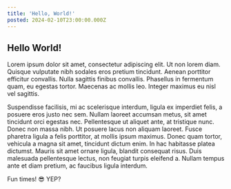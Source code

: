 ```yaml
---
title: 'Hello, World!'
posted: 2024-02-10T23:00:00.000Z
---
```


## Hello World!

Lorem ipsum dolor sit amet, consectetur adipiscing elit. Ut non lorem diam. Quisque vulputate nibh sodales eros pretium tincidunt. Aenean porttitor efficitur convallis. Nulla sagittis finibus convallis. Phasellus in fermentum quam, eu egestas tortor. Maecenas ac mollis leo. Integer maximus eu nisl vel sagittis.

Suspendisse facilisis, mi ac scelerisque interdum, ligula ex imperdiet felis, a posuere eros justo nec sem. Nullam laoreet accumsan metus, sit amet tincidunt orci egestas nec. Pellentesque ut aliquet ante, at tristique nunc. Donec non massa nibh. Ut posuere lacus non aliquam laoreet. Fusce pharetra ligula a felis porttitor, at mollis ipsum maximus. Donec quam tortor, vehicula a magna sit amet, tincidunt dictum enim. In hac habitasse platea dictumst. Mauris sit amet ornare ligula, blandit consequat risus. Duis malesuada pellentesque lectus, non feugiat turpis eleifend a. Nullam tempus ante et diam pretium, ac faucibus ligula interdum.

Fun times! 😎 YEP?
